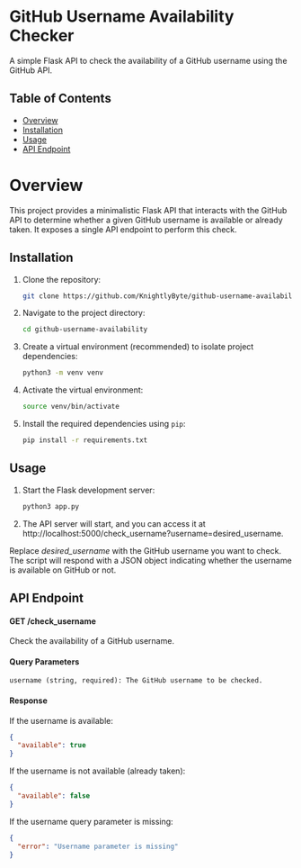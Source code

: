 # GitHub Username Availability Checker

A simple Flask API to check the availability of a GitHub username using the GitHub API.

## Table of Contents

- [Overview](#overview)
- [Installation](#installation)
- [Usage](#usage)
- [API Endpoint](#api-endpoint)

# Overview

This project provides a minimalistic Flask API that interacts with the GitHub API to determine whether a given GitHub username is available or already taken. It exposes a single API endpoint to perform this check.

## Installation

1. Clone the repository:

   ```bash
   git clone https://github.com/KnightlyByte/github-username-availability.git

2. Navigate to the project directory:
    
    ```bash
   cd github-username-availability

3. Create a virtual environment (recommended) to isolate project dependencies:

   ```bash
   python3 -m venv venv

4. Activate the virtual environment:

   ```bash
   source venv/bin/activate

5. Install the required dependencies using `pip`:

    ```bash
   pip install -r requirements.txt

## Usage

1. Start the Flask development server:

   ```bash
   python3 app.py

2. The API server will start, and you can access it at http://localhost:5000/check_username?username=desired_username.

Replace <i>desired_username</i> with the GitHub username you want to check. The script will respond with a JSON object indicating whether the username is available on GitHub or not.

## API Endpoint

#### GET /check_username

Check the availability of a GitHub username.

#### Query Parameters

    username (string, required): The GitHub username to be checked.

#### Response

If the username is available:

```json
{
  "available": true
}
```

If the username is not available (already taken):

```json
{
  "available": false
}
```

If the username query parameter is missing:

```json
{
  "error": "Username parameter is missing"
}
```
